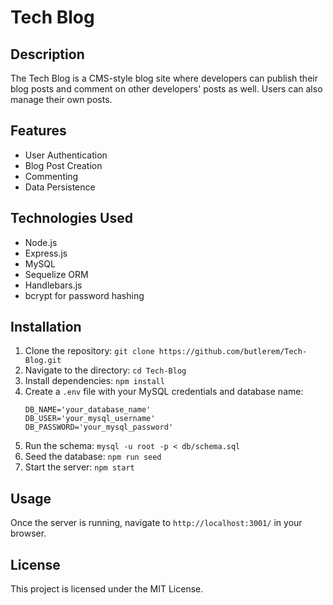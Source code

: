 # Tech Blog

## Description

The Tech Blog is a CMS-style blog site where developers can publish their blog posts and comment on other developers' posts as well. Users can also manage their own posts.

## Features

- User Authentication
- Blog Post Creation
- Commenting
- Data Persistence

## Technologies Used

- Node.js
- Express.js
- MySQL
- Sequelize ORM
- Handlebars.js
- bcrypt for password hashing

## Installation

1. Clone the repository: `git clone https://github.com/butlerem/Tech-Blog.git`
2. Navigate to the directory: `cd Tech-Blog`
3. Install dependencies: `npm install`
4. Create a `.env` file with your MySQL credentials and database name:
    ```
    DB_NAME='your_database_name'
    DB_USER='your_mysql_username'
    DB_PASSWORD='your_mysql_password'
    ```
5. Run the schema: `mysql -u root -p < db/schema.sql`
6. Seed the database: `npm run seed`
7. Start the server: `npm start`

## Usage

Once the server is running, navigate to `http://localhost:3001/` in your browser. 

## License

This project is licensed under the MIT License.
